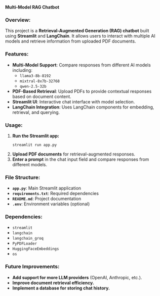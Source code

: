 **Multi-Model RAG Chatbot**

### **Overview:**
This project is a **Retrieval-Augmented Generation (RAG) chatbot** built using **Streamlit** and **LangChain**. It allows users to interact with multiple AI models and retrieve information from uploaded PDF documents.

### **Features:**
- **Multi-Model Support**: Compare responses from different AI models including:
  - `llama3-8b-8192`
  - `mixtral-8x7b-32768`
  - `qwen-2.5-32b`
- **PDF-Based Retrieval**: Upload PDFs to provide contextual responses based on document content.
- **Streamlit UI**: Interactive chat interface with model selection.
- **LangChain Integration**: Uses LangChain components for embedding, retrieval, and querying.

### **Usage:**
1. **Run the Streamlit app:**
   ```
   streamlit run app.py
   ```
2. **Upload PDF documents** for retrieval-augmented responses.
3. **Enter a prompt** in the chat input field and compare responses from different models.

### **File Structure:**
- **`app.py`**: Main Streamlit application
- **`requirements.txt`**: Required dependencies
- **`README.md`**: Project documentation
- **`.env`**: Environment variables (optional)

### **Dependencies:**
- `streamlit`
- `langchain`
- `langchain_groq`
- `PyPDFLoader`
- `HuggingFaceEmbeddings`
- `os`

### **Future Improvements:**
- **Add support for more LLM providers** (OpenAI, Anthropic, etc.).
- **Improve document retrieval efficiency.**
- **Implement a database for storing chat history.**



